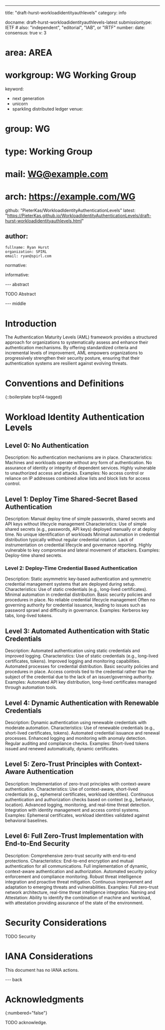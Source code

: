 ---
title: "draft-hurst-workloadidentityauthlevels"
category: info

docname: draft-hurst-workloadidentityauthlevels-latest
submissiontype: IETF  # also: "independent", "editorial", "IAB", or "IRTF"
number:
date:
consensus: true
v: 3
# area: AREA
# workgroup: WG Working Group
keyword:
 - next generation
 - unicorn
 - sparkling distributed ledger
venue:
#  group: WG
#  type: Working Group
#  mail: WG@example.com
#  arch: https://example.com/WG
  github: "PieterKas/WorkloadIdentityAuthenticationLevels"
  latest: "https://PieterKas.github.io/WorkloadIdentityAuthenticationLevels/draft-hurst-workloadidentityauthlevels.html"

author:
 -
    fullname: Ryan Hurst
    organization: SPIRL
    email: ryan@spirl.com

normative:

informative:


--- abstract

TODO Abstract


--- middle

# Introduction
The Authentication Maturity Levels (AML) framework provides a structured approach for organizations to systematically assess and enhance their authentication mechanisms. By offering standardized criteria and incremental levels of improvement, AML empowers organizations to progressively strengthen their security posture, ensuring that their authentication systems are resilient against evolving threats.

# Conventions and Definitions

{::boilerplate bcp14-tagged}

# Workload Identity Authentication Levels

## Level 0: No Authentication
Description: No authentication mechanisms are in place.
Characteristics:
Machines and workloads operate without any form of authentication.
No assurance of identity or integrity of dependent services.
Highly vulnerable to unauthorized access and attacks.
Examples: No access control or reliance on IP addresses combined allow lists and block lists for access control.
## Level 1: Deploy Time Shared-Secret Based Authentication
Description: Manual deploy time of simple passwords, shared secrets and API keys without lifecycle management
Characteristics:
Use of simple shared secrets (e.g., passwords, API keys) deployed manually or at deploy time.
No unique identification of workloads
Minimal automation in credential distribution typically without regular credential rotation.
Lack of instrumentation on credential lifecycle and governance reporting.
Highly vulnerable to key compromise and lateral movement of attackers.
Examples: Deploy-time shared secrets.
### Level 2: Deploy-Time Credential Based Authentication
Description: Static asymmetric key-based authentication and symmetric credential management systems that are deployed during setup.
Characteristics:
Use of static credentials (e.g., long-lived certificates).
Minimal automation in credential distribution.
Basic security policies and procedures in place.
No reliable credential lifecycle management
Often no governing authority for credential issuance, leading to issues such as password sprawl and difficulty in governance.
Examples: Kerberos key tabs, long-lived tokens.
## Level 3: Automated Authentication with Static Credentials
Description: Automated authentication using static credentials and improved logging.
Characteristics:
Use of static credentials (e.g., long-lived certificates, tokens).
Improved logging and monitoring capabilities.
Automated processes for credential distribution.
Basic security policies and procedures in place.
Access controls tied to the credential rather than the subject of the credential due to the lack of an issuer/governing authority.
Examples: Automated API key distribution, long-lived certificates managed through automation tools.
## Level 4: Dynamic Authentication with Renewable Credentials
Description: Dynamic authentication using renewable credentials with moderate automation.
Characteristics:
Use of renewable credentials (e.g., short-lived certificates, tokens).
Automated credential issuance and renewal processes.
Enhanced logging and monitoring with anomaly detection.
Regular auditing and compliance checks.
Examples: Short-lived tokens issued and renewed automatically, dynamic certificates.
## Level 5: Zero-Trust Principles with Context-Aware Authentication
Description: Implementation of zero-trust principles with context-aware authentication.
Characteristics:
Use of context-aware, short-lived credentials (e.g., ephemeral certificates, workload identities).
Continuous authentication and authorization checks based on context (e.g., behavior, location).
Advanced logging, monitoring, and real-time threat detection.
Integration with identity management and access control systems.
Examples: Ephemeral certificates, workload identities validated against behavioral baselines.
## Level 6: Full Zero-Trust Implementation with End-to-End Security
Description: Comprehensive zero-trust security with end-to-end protections.
Characteristics:
End-to-end encryption and mutual authentication for all communications.
Full implementation of dynamic, context-aware authentication and authorization.
Automated security policy enforcement and compliance monitoring.
Robust threat intelligence integration and proactive threat mitigation.
Continuous improvement and adaptation to emerging threats and vulnerabilities.
Examples: Full zero-trust network architecture, real-time threat intelligence integration.
Naming and Attestation: Ability to identify the combination of machine and workload, with attestation providing assurance of the state of the environment.

# Security Considerations

TODO Security


# IANA Considerations

This document has no IANA actions.


--- back

# Acknowledgments
{:numbered="false"}

TODO acknowledge.
